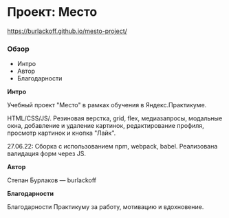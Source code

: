 # Проект: Место

https://burlackoff.github.io/mesto-project/

### Обзор

- Интро
- Автор
- Благодарности

**Интро**

Учебный проект "Место" в рамках обучения в Яндекс.Практикуме.

HTML/CSS/JS/. Резиновая верстка, grid, flex, медиазапросы, модальные окна, добавление и удаление картинок, редактирование профиля, просмотр картинок и кнопка "Лайк".

27.06.22:
Сборка с использованием npm, webpack, babel. Реализована валидация форм через JS.

**Автор**

Степан Бурлаков — burlackoff

**Благодарности**

Благодарности Практикуму за работу, мотивацию и вдохновение.
